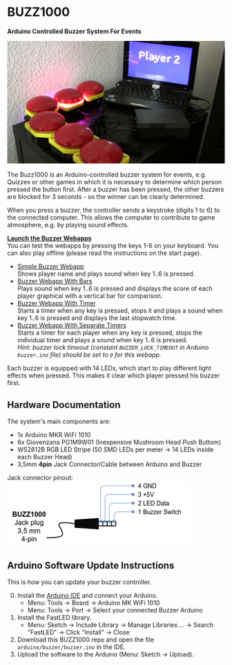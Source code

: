 # BUZZ1000
**Arduino Controlled Buzzer System For Events**

![BUZZ1000 in action](.github/buzz1000.jpg)

The Buzz1000 is an Arduino-controlled buzzer system for events, e.g. Quizzes or other games in which it is necessary to determine which person pressed the button first. After a buzzer has been pressed, the other buzzers are blocked for 3 seconds - so the winner can be clearly determined.

When you press a buzzer, the controller sends a keystroke (digits 1 to 6) to the connected computer. This allows the computer to contribute to game atmosphere, e.g. by playing sound effects.

**[Launch the Buzzer Webapps](https://schorschii.github.io/buzz1000)**  
You can test the webapps by pressing the keys 1-6 on your keyboard. You can also play offline (please read the instructions on the start page).

- [Simple Buzzer Webapp](https://schorschii.github.io/buzz1000/webapp/buzzer-simple.html)  
  Shows player name and plays sound when key 1..6 is pressed.
- [Buzzer Webapp With Bars](https://schorschii.github.io/buzz1000/webapp/buzzer-bars.html)  
  Plays sound when key 1..6 is pressed and displays the score of each player graphical with a vertical bar for comparison.
- [Buzzer Webapp With Timer](https://schorschii.github.io/buzz1000/webapp/buzzer-timer.html)  
  Starts a timer when any key is pressed, stops it and plays a sound when key 1..6 is pressed and displays the last stopwatch time.
- [Buzzer Webapp With Separate Timers](https://schorschii.github.io/buzz1000/webapp/buzzer-separate-timers.html)  
  Starts a timer for each player when any key is pressed, stops the individual timer and plays a sound when key 1..6 is pressed.  
  *Hint: buzzer lock timeout (constant `BUZZER_LOCK_TIMEOUT` in Arduino `buzzer.ino` file) should be set to `0` for this webapp.*

Each buzzer is equipped with 14 LEDs, which start to play different light effects when pressed. This makes it clear which player pressed his buzzer first.

## Hardware Documentation
The system's main components are:
- 1x Arduino MKR WiFi 1010
- 6x Giovenzana PG1M9W01 (Inexpensive Mushroom Head Push Buttom)
- WS2812B RGB LED Stripe (50 SMD LEDs per meter -> 14 LEDs inside each Buzzer Head)
- 3,5mm **4pin** Jack Connector/Cable between Arduino and Buzzer

Jack connector pinout:  
![Jack Connector Pinout](.github/jack-pinout.png)

## Arduino Software Update Instructions
This is how you can update your buzzer controller.

0. Install the [Arduino IDE](https://www.arduino.cc/en/software) and connect your Arduino.
   - Menu: Tools -> Board -> Arduino MK WiFi 1010
   - Menu: Tools -> Port -> Select your connected Buzzer Arduino
1. Install the FastLED library.
   - Menu: Sketch -> Include Library -> Manage Libraries ... -> Search "FastLED" -> Click "Install" -> Close
2. Download this BUZZ1000 repo and open the file `arduino/buzzer/buzzer.ino` in the IDE.
3. Upload the software to the Arduino (Menu: Sketch -> Upload).
